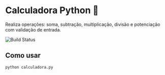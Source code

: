 # Calculadora Python 🧮

Realiza operações: soma, subtração, multiplicação, divisão e potenciação com validação de entrada.

![Build Status](https://github.com/Maria-arantes/Calculadora/actions/workflows/python-app.yml/badge.svg)

## Como usar

```bash
python calculadora.py
